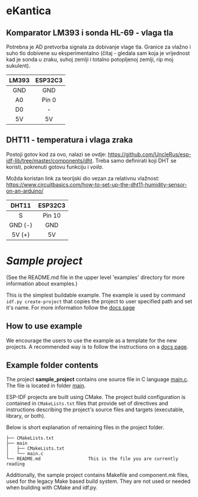 # eKantica

## Komparator LM393 i sonda HL-69 - vlaga tla

Potrebna je AD pretvorba signala za dobivanje vlage tla. Granice za vlažno i suho tlo dobivene su eksperimentalno (čitaj - gledala sam koja je vrijednost kad je sonda u zraku, suhoj zemlji i totalno potopljenoj zemlji, rip moj sukulent).

| LM393 | ESP32C3 |
|:------:|:-------------------:|
| GND    | GND                  |
| A0    | Pin 0                 |
| D0    | -                 |
| 5V    | 5V                 |

## DHT11 - temperatura i vlaga zraka

Postoji gotov kod za ovo, nalazi se ovdje: https://github.com/UncleRus/esp-idf-lib/tree/master/components/dht.
Treba samo definirati koji DHT se koristi, pokrenuti gotovu funkciju i _voila_.

Možda koristan link za teorijski dio vezan za relativnu vlažnost:
https://www.circuitbasics.com/how-to-set-up-the-dht11-humidity-sensor-on-an-arduino/

| DHT11 | ESP32C3 |
|:------:|:-------------------:|
| S    | Pin 10                 |
| GND (-)    | GND                  |
| 5V (+)   | 5V                 |


# _Sample project_

(See the README.md file in the upper level 'examples' directory for more information about examples.)

This is the simplest buildable example. The example is used by command `idf.py create-project`
that copies the project to user specified path and set it's name. For more information follow the [docs page](https://docs.espressif.com/projects/esp-idf/en/latest/api-guides/build-system.html#start-a-new-project)



## How to use example
We encourage the users to use the example as a template for the new projects.
A recommended way is to follow the instructions on a [docs page](https://docs.espressif.com/projects/esp-idf/en/latest/api-guides/build-system.html#start-a-new-project).

## Example folder contents

The project **sample_project** contains one source file in C language [main.c](main/main.c). The file is located in folder [main](main).

ESP-IDF projects are built using CMake. The project build configuration is contained in `CMakeLists.txt`
files that provide set of directives and instructions describing the project's source files and targets
(executable, library, or both). 

Below is short explanation of remaining files in the project folder.

```
├── CMakeLists.txt
├── main
│   ├── CMakeLists.txt
│   └── main.c
└── README.md                  This is the file you are currently reading
```
Additionally, the sample project contains Makefile and component.mk files, used for the legacy Make based build system. 
They are not used or needed when building with CMake and idf.py.
